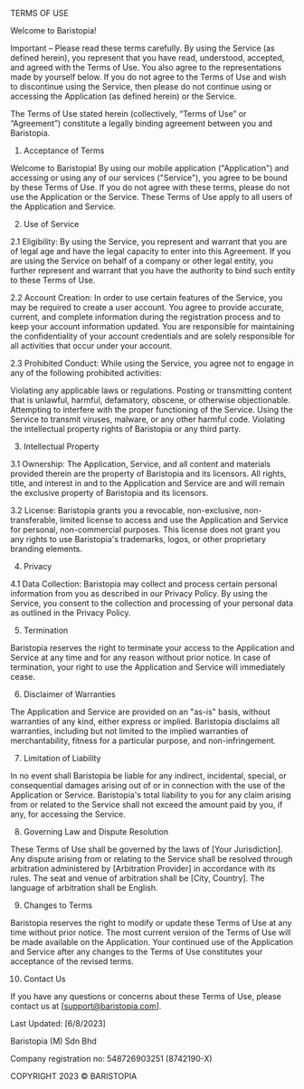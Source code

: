 TERMS OF USE

Welcome to Baristopia!

Important – Please read these terms carefully. By using the Service (as defined herein), you represent that you have read, understood, accepted, and agreed with the Terms of Use. You also agree to the representations made by yourself below. If you do not agree to the Terms of Use and wish to discontinue using the Service, then please do not continue using or accessing the Application (as defined herein) or the Service.

The Terms of Use stated herein (collectively, “Terms of Use” or “Agreement”) constitute a legally binding agreement between you and Baristopia.

1. Acceptance of Terms

Welcome to Baristopia! By using our mobile application ("Application") and accessing or using any of our services ("Service"), you agree to be bound by these Terms of Use. If you do not agree with these terms, please do not use the Application or the Service. These Terms of Use apply to all users of the Application and Service.

2. Use of Service

2.1 Eligibility: By using the Service, you represent and warrant that you are of legal age and have the legal capacity to enter into this Agreement. If you are using the Service on behalf of a company or other legal entity, you further represent and warrant that you have the authority to bind such entity to these Terms of Use.

2.2 Account Creation: In order to use certain features of the Service, you may be required to create a user account. You agree to provide accurate, current, and complete information during the registration process and to keep your account information updated. You are responsible for maintaining the confidentiality of your account credentials and are solely responsible for all activities that occur under your account.

2.3 Prohibited Conduct: While using the Service, you agree not to engage in any of the following prohibited activities:

Violating any applicable laws or regulations.
Posting or transmitting content that is unlawful, harmful, defamatory, obscene, or otherwise objectionable.
Attempting to interfere with the proper functioning of the Service.
Using the Service to transmit viruses, malware, or any other harmful code.
Violating the intellectual property rights of Baristopia or any third party.

3. Intellectual Property

3.1 Ownership: The Application, Service, and all content and materials provided therein are the property of Baristopia and its licensors. All rights, title, and interest in and to the Application and Service are and will remain the exclusive property of Baristopia and its licensors.

3.2 License: Baristopia grants you a revocable, non-exclusive, non-transferable, limited license to access and use the Application and Service for personal, non-commercial purposes. This license does not grant you any rights to use Baristopia's trademarks, logos, or other proprietary branding elements.

4. Privacy

4.1 Data Collection: Baristopia may collect and process certain personal information from you as described in our Privacy Policy. By using the Service, you consent to the collection and processing of your personal data as outlined in the Privacy Policy.

5. Termination

Baristopia reserves the right to terminate your access to the Application and Service at any time and for any reason without prior notice. In case of termination, your right to use the Application and Service will immediately cease.

6. Disclaimer of Warranties

The Application and Service are provided on an "as-is" basis, without warranties of any kind, either express or implied. Baristopia disclaims all warranties, including but not limited to the implied warranties of merchantability, fitness for a particular purpose, and non-infringement.

7. Limitation of Liability

In no event shall Baristopia be liable for any indirect, incidental, special, or consequential damages arising out of or in connection with the use of the Application or Service. Baristopia's total liability to you for any claim arising from or related to the Service shall not exceed the amount paid by you, if any, for accessing the Service.

8. Governing Law and Dispute Resolution

These Terms of Use shall be governed by the laws of [Your Jurisdiction]. Any dispute arising from or relating to the Service shall be resolved through arbitration administered by [Arbitration Provider] in accordance with its rules. The seat and venue of arbitration shall be [City, Country]. The language of arbitration shall be English.

9. Changes to Terms

Baristopia reserves the right to modify or update these Terms of Use at any time without prior notice. The most current version of the Terms of Use will be made available on the Application. Your continued use of the Application and Service after any changes to the Terms of Use constitutes your acceptance of the revised terms.

10. Contact Us

If you have any questions or concerns about these Terms of Use, please contact us at [support@baristopia.com].

Last Updated: [6/8/2023]


Baristopia (M) Sdn Bhd

Company registration no: 548726903251 (8742190-X)
                         
COPYRIGHT 2023 © BARISTOPIA



